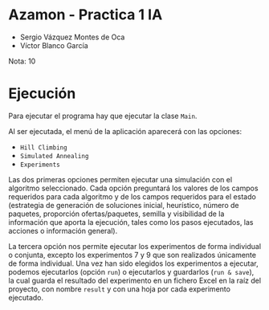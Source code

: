 # Azamon - Practica 1 IA

- Sergio Vázquez Montes de Oca
- Víctor Blanco García

Nota: 10


# Ejecución

Para ejecutar el programa hay que ejecutar la clase `Main`.

Al ser ejecutada, el menú de la aplicación aparecerá con las opciones:
- `Hill Climbing`
- `Simulated Annealing`
- `Experiments`

Las dos primeras opciones permiten ejecutar una simulación con el algoritmo seleccionado. Cada opción preguntará los valores de los campos requeridos para cada algoritmo y de los campos requeridos para el estado (estrategia de generación de soluciones inicial, heurístico, número de paquetes, proporción ofertas/paquetes, semilla y visibilidad de la información que aporta la ejecución, tales como los pasos ejecutados, las acciones o información general).

La tercera opción nos permite ejecutar los experimentos de forma individual o conjunta, excepto los experimentos 7 y 9 que son realizados únicamente de forma individual. Una vez han sido elegidos los experimentos a ejecutar, podemos ejecutarlos (opción `run`) o ejecutarlos y guardarlos (`run & save`), la cual guarda el resultado del experimento en un fichero Excel en la raíz del proyecto, con nombre `result` y con una hoja por cada experimento ejecutado.

